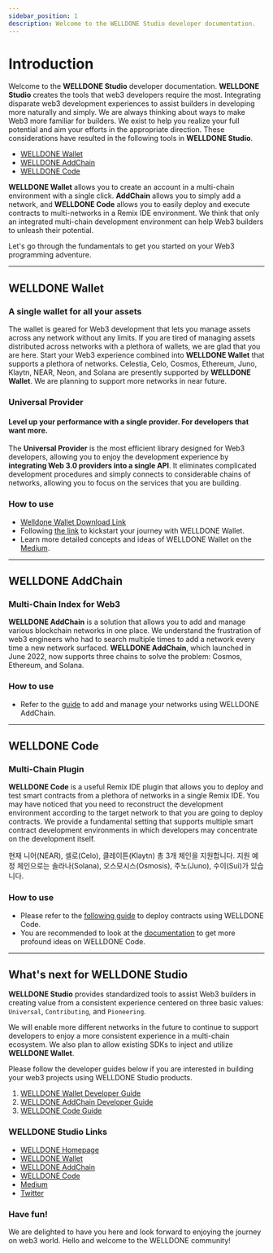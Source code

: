 ```yaml
---
sidebar_position: 1
description: Welcome to the WELLDONE Studio developer documentation.
---
```


# Introduction

Welcome to the **WELLDONE Studio** developer documentation. **WELLDONE Studio** creates the tools that web3 developers require the most. Integrating disparate web3 development experiences to assist builders in developing more naturally and simply. We are always thinking about ways to make Web3 more familiar for builders. We exist to help you realize your full potential and aim your efforts in the appropriate direction. These considerations have resulted in the following tools in **WELLDONE Studio**.

- [WELLDONE Wallet](#welldone-wallet)
- [WELLDONE AddChain](#welldone-addchain)
- [WELLDONE Code](#welldone-code)

**WELLDONE Wallet** allows you to create an account in a multi-chain environment with a single click. **AddChain** allows you to simply add a network, and **WELLDONE Code** allows you to easily deploy and execute contracts to multi-networks in a Remix IDE environment. We think that only an integrated multi-chain development environment can help Web3 builders to unleash their potential.

Let's go through the fundamentals to get you started on your Web3 programming adventure.

***

## WELLDONE Wallet

### A single wallet for all your assets

The wallet is geared for Web3 development that lets you manage assets across any network without any limits. If you are tired of managing assets distributed across networks with a plethora of wallets, we are glad that you are here. Start your Web3 experience combined into **WELLDONE Wallet** that supports a plethora of networks. Celestia, Celo, Cosmos, Ethereum, Juno, Klaytn, NEAR, Neon, and Solana are presently supported by **WELLDONE Wallet**. We are planning to support more networks in near future.

### Universal Provider
#### Level up your performance with a single provider. For developers that want more.
The **Universal Provider** is the most efficient library designed for Web3 developers, allowing you to enjoy the development experience by **integrating Web 3.0 providers into a single API**. It eliminates complicated development procedures and simply connects to considerable chains of networks, allowing you to focus on the services that you are building.

### How to use

- [Welldone Wallet Download Link](https://chrome.google.com/webstore/detail/welldone-wallet/bmkakpenjmcpfhhjadflneinmhboecjf)
- Following [the link](https://docs.welldonestudio.io/getting-started/) to kickstart your journey with WELLDONE Wallet.
- Learn more detailed concepts and ideas of WELLDONE Wallet on the [Medium](https://medium.com/dsrv/ready-for-launch-with-welldone-wallet-your-multi-chain-companion-f935df9606c5).

***

## WELLDONE AddChain

### Multi-Chain Index for Web3

**WELLDONE AddChain** is a solution that allows you to add and manage various blockchain networks in one place. We understand the frustration of web3 engineers who had to search multiple times to add a network every time a new network surfaced. **WELLDONE AddChain**, which launched in June 2022, now supports three chains to solve the problem: Cosmos, Ethereum, and Solana.

### How to use

- Refer to the [guide](https://docs.welldonestudio.io/add-chain) to add and manage your networks using WELLDONE AddChain.

***

## WELLDONE Code

### Multi-Chain Plugin

**WELLDONE Code** is a useful Remix IDE plugin that allows you to deploy and test smart contracts from a plethora of networks in a single Remix IDE. You may have noticed that you need to reconstruct the development environment according to the target network to that you are going to deploy contracts. We provide a fundamental setting that supports multiple smart contract development environments in which developers may concentrate on the development itself.

현재 니어(NEAR), 셀로(Celo), 클레이튼(Klaytn) 총 3개 체인을 지원합니다. 지원 예정 체인으로는 솔라나(Solana), 오스모시스(Osmosis), 주노(Juno), 수이(Sui)가 있습니다.

### How to use

- Please refer to the [following guide](https://docs.welldonestudio.io/code) to deploy contracts using WELLDONE Code.
- You are recommended to look at the [documentation](https://medium.com/dsrv/meet-welldone-code-the-ultimate-multi-chain-ide-plugin-75cae8ef6005) to get more profound ideas on WELLDONE Code.

***

## What's next for WELLDONE Studio

**WELLDONE Studio** provides standardized tools to assist Web3 builders in creating value from a consistent experience centered on three basic values: `Universal`, `Contributing`, and `Pioneering`.

We will enable more different networks in the future to continue to support developers to enjoy a more consistent experience in a multi-chain ecosystem. We also plan to allow existing SDKs to inject and utilize **WELLDONE Wallet**.

Please follow the developer guides below if you are interested in building your web3 projects using WELLDONE Studio products.

1. [WELLDONE Wallet Developer Guide](https://docs.welldonestudio.io/wallet/developer-guide)
2. [WELLDONE AddChain Developer Guide](https://docs.welldonestudio.io/add-chain/developer-guide)
3. [WELLDONE Code Guide](https://docs.welldonestudio.io/code)

### WELLDONE Studio Links

- [WELLDONE Homepage](https://welldonestudio.io/)
- [WELLDONE Wallet](https://chrome.google.com/webstore/detail/welldone-wallet/bmkakpenjmcpfhhjadflneinmhboecjf?hl=en-GB&authuser=0)
- [WELLDONE AddChain](https://addchain.welldonestudio.io/)
- [WELLDONE Code](https://docs.welldonestudio.io/code/getting-started)
- [Medium](https://medium.com/dsrv/introducing-welldone-studio-for-web3-voyagers-726d10e3eeba)
- [Twitter](https://twitter.com/WelldoneStudio_)

### Have fun!

We are delighted to have you here and look forward to enjoying the journey on web3 world. Hello and welcome to the WELLDONE community!
